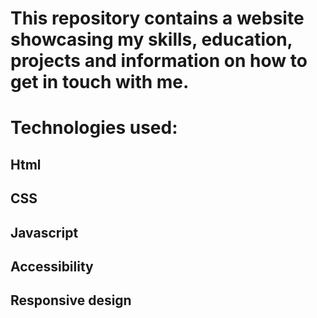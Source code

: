 # This repository contains a website showcasing my skills, education, projects and information on how to get in touch with me.

# Technologies used:
## Html
## CSS
## Javascript
## Accessibility
## Responsive design
